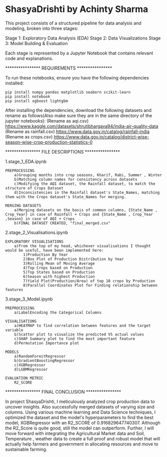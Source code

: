 # ShasyaDrishti by Achinty Sharma

This project consists of a structured pipeline for data analysis and modeling, broken into three stages:

Stage 1: Exploratory Data Analysis (EDA)
Stage 2: Data Visualizations
Stage 3: Model Building & Evaluation

Each stage is represented by a Jupyter Notebook that contains relevant code and explanations.

****************	REQUIREMENTS	 ****************

To run these notebooks, ensure you have the following dependencies installed:

	pip install numpy pandas matplotlib seaborn scikit-learn
	pip install notebook
	pip install xgboost lightgbm

After installing the dependencies, download the following datasets and rename as follows(Also make sure they are in the same directory of the jupyter notebooks):
		(Rename as aqi.csv)
	https://www.kaggle.com/datasets/shrutibhargava94/india-air-quality-data
		(Rename as rainfall.csv)
	https://www.data.gov.in/catalog/rainfall-india
		(Rename as crops.csv)
	https://www.data.gov.in/catalog/district-wise-season-wise-crop-production-statistics-0
	
****************	FILE DESCRIPTIONS	****************

1.stage_1_EDA.ipynb

	PREPROCESSING
		a)Grouping months into crop seasons, Kharif, Rabi, Summer , Winter	
		b)Matching column names for consistency across datasets
		c)Modifying the AQI dataset, the Rainfall dataset, to match the structure of Crops Dataset
		d)Inconsistencies in the Rainfall dataset's State_Names, matching them with the Crops dataset's State_Names for merging.

	MERGING DATASETS
		a)Merging datasets on the basis of common columns, {State_Name , Crop_Year} in case of Rainfall + Crops and {State_Name , Crop_Year ,Season} in case of AQI + Crops
		b)FINAL DATASET CREATED, "final_merged.csv"

2.stage_2_Visualisations.ipynb

	EXPLORATORY VISUALISATIONS
		a)From the top of my head, whichever visualisations I thought would be useful, have been implemented here:
			1)Production By Year
			2)Box Plot of Production Distribution by Year
			3)Rolling Mean of Moving Average
			4)Top Crops based on Production
			5)Top States based on Production
			6)Season with highest Production
			7)Yield Plot(Production/Area) of top 10 crops by Production
			8)Parallel Coordinates Plot for Finding relationship between features
	
3.stage_3_Model.ipynb
	
	PREPROCESSING
		a)LabelEncoding the Categorical Columns

	VISUALISATIONS
		a)HEATMAP to find correlation between features and the target variable
		b)Scatter plot to visualize the predicted VS actual values
		c)SHAP Summary plot to find the most important feature
		d)Permutation Importance plot
	
	MODELS
		a)RandomForestRegressor
		b)GradientBoostingRegressor
		c)XGBRegressor
		d)LGBMRegressor

	EVALUATION METRIC
		R2_SCORE

****************	FINAL CONCLUSION	****************

In project ShasyaDrishti, I meticulously analyzed crop production data to uncover insights. Also successfully merged datasets of varying size and columns. Using various machine learning and Data Science techniques, I optimized the dataset and the model's hyperparameters to find the best model, XGBRegressor with an R2_SCORE of 0.916829647740307. Although the R2_Score is quite good, still the model can outperform.
	Further, I will move forward with integrating the Agricultural Market data and Soil, Temperature , weather data to create a full proof and robust model that will actually help farmers and government in allocating resources and move to sustainable farming.


